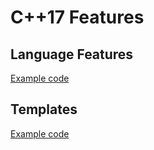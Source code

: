 # C++17 Features

## Language Features
[Example code](./language/README.md)

## Templates
[Example code](./template/README.md)
